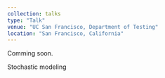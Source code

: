 ```yaml
---
collection: talks
type: "Talk"
venue: "UC San Francisco, Department of Testing"
location: "San Francisco, California"
---
```


Comming soon.


Stochastic modeling

